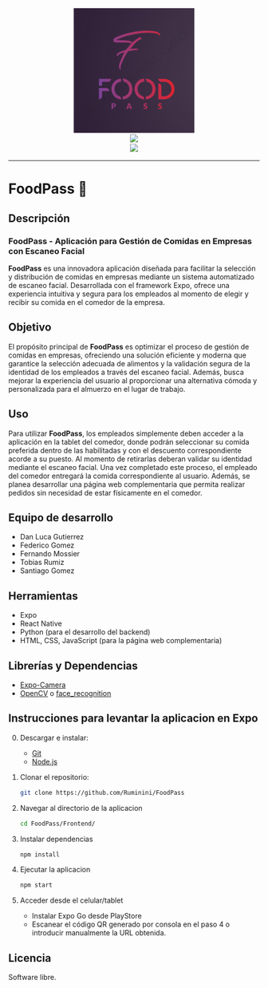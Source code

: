 <!-- README --->

<div align="center">
    <img src="./public/images/FoodPass-Logo.png" height="250">
</div>
<div align="center">
   <a href="https://https://github.com/Ruminini/FoodPass">
      <img src="https://img.shields.io/badge/FoodPass-blue" height="20">
   </a>
</div>
<div align="center">
   <a>
      <img src="https://img.shields.io/badge/Estado-En%20Desarrollo-green" height="20">
   </a>
</div>
<hr>

# FoodPass 🍲

## Descripción

### **FoodPass** - Aplicación para Gestión de Comidas en Empresas con Escaneo Facial

**FoodPass** es una innovadora aplicación diseñada para facilitar la selección y distribución de comidas en empresas mediante un sistema automatizado de escaneo facial. Desarrollada con el framework Expo, ofrece una experiencia intuitiva y segura para los empleados al momento de elegir y recibir su comida en el comedor de la empresa.

## Objetivo

El propósito principal de **FoodPass** es optimizar el proceso de gestión de comidas en empresas, ofreciendo una solución eficiente y moderna que garantice la selección adecuada de alimentos y la validación segura de la identidad de los empleados a través del escaneo facial. Además, busca mejorar la experiencia del usuario al proporcionar una alternativa cómoda y personalizada para el almuerzo en el lugar de trabajo.

## Uso

Para utilizar **FoodPass**, los empleados simplemente deben acceder a la aplicación en la tablet del comedor, donde podrán seleccionar su comida preferida dentro de las habilitadas y con el descuento correspondiente acorde a su puesto. Al momento de retirarlas deberan validar su identidad mediante el escaneo facial. Una vez completado este proceso, el empleado del comedor entregará la comida correspondiente al usuario. Además, se planea desarrollar una página web complementaria que permita realizar pedidos sin necesidad de estar físicamente en el comedor.

## Equipo de desarrollo

- Dan Luca Gutierrez
- Federico Gomez
- Fernando Mossier
- Tobias Rumiz
- Santiago Gomez

## Herramientas

- Expo
- React Native
- Python (para el desarrollo del backend)
- HTML, CSS, JavaScript (para la página web complementaria)

## Librerías y Dependencias
- [Expo-Camera](https://docs.expo.dev/versions/latest/sdk/camera/)
- [OpenCV](https://opencv.org/) o [face_recognition](https://github.com/ageitgey/face_recognition)

## Instrucciones para levantar la aplicacion en Expo

0. Descargar e instalar:  
    - [Git](https://git-scm.com/downloads ) 
    - [Node.js](https://nodejs.org/)

1. Clonar el repositorio:
   ```sh
   git clone https://github.com/Ruminini/FoodPass
   ```

2. Navegar al directorio de la aplicacion
    ```sh
    cd FoodPass/Frontend/
    ```

3. Instalar dependencias
    ```sh
    npm install
    ```

4. Ejecutar la aplicacion
    ```sh
    npm start
    ```

5. Acceder desde el celular/tablet
    - Instalar Expo Go desde PlayStore
    - Escanear el código QR generado por consola en el paso 4 o introducir manualmente la URL obtenida.


## Licencia

Software libre.